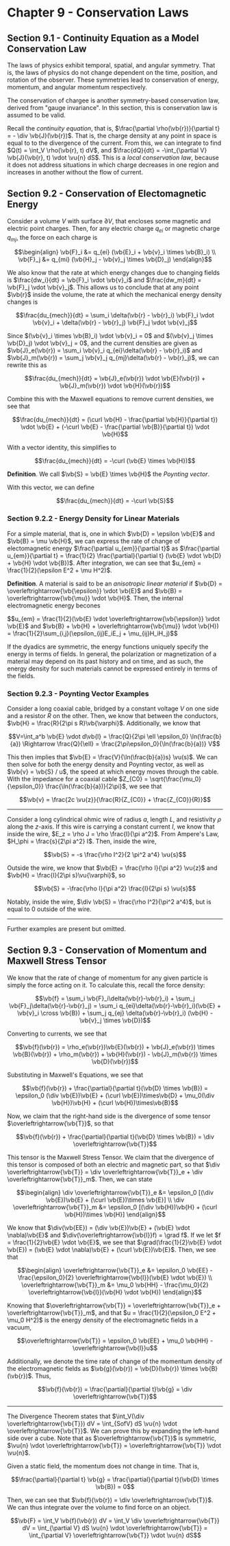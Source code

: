 # Chapter 9 - Conservation Laws

## Section 9.1 - Continuity Equation as a Model Conservation Law

The laws of physics exhibit temporal, spatial, and angular symmetry. That is, the laws of physics do not change dependent on the time, position, and rotation of the observer. These symmetries lead to conservation of energy, momentum, and angular momentum respectively.

The conservation of chargee is another symmetry-based conservation law, derived from "gauge invariance". In this section, this is conservation law is assumed to be valid.

Recall the *continuity equation*, that is, $\frac{\partial \rho(\vb{r})}{\partial t} = - \div \vb{J}(\vb{r})$. That is, the charge density at any point in space is equal to to the divergence of the current. From this, we can integrate to find $Q(t) = \int_V \rho(\vb{r}, t) dV$, and $\frac{dQ}{dt} = -\int_{\partial V} \vb{J}(\vb{r}, t) \vdot \vu{n} dS$. This is a *local conservation law*, because it does not address situations in which charge decreases in one region and increases in another without the flow of current.

## Section 9.2 - Conservation of Electomagnetic Energy

Consider a volume $V$ with surface $\partial V$, that encloses some magnetic and electric point charges. Then, for any electric charge $q_{ei}$ or magnetic charge $q_{mj}$, the force on each charge is

$$\begin{align}
    \vb{F}_i &= q_{ei} (\vb{E}_i + \vb{v}_i \times \vb{B}_i) \\
    \vb{F}_j &= q_{mi} (\vb{H}_j - \vb{v}_j \times \vb{D}_j)
\end{align}$$

We also know that the rate at which energy changes due to changing fields is $\frac{dw_i}{dt} = \vb{F}_i \vdot \vb{v}_i$ and $\frac{dw_m}{dt} = \vb{F}_j \vdot \vb{v}_j$. This allows us to conclude that at any point $\vb{r}$ inside the volume, the rate at which the mechanical energy density changes is

$$\frac{du_{mech}}{dt} = \sum_i \delta(\vb{r} - \vb{r}_i) \vb{F}_i \vdot \vb{v}_i + \delta(\vb{r} - \vb{r}_j) \vb{F}_j \vdot \vb{v}_j$$

Since $(\vb{v}_i \times \vb{B}_i) \vdot \vb{v}_i = 0$ and $(\vb{v}_j \times \vb{D}_j) \vdot \vb{v}_j = 0$, and the current densities are given as $\vb{J}_e(\vb{r}) = \sum_i \vb{v}_i q_{ei}\delta(\vb{r} - \vb{r}_i)$ and $\vb{J}_m(\vb{r}) = \sum_j \vb{v}_j q_{mj}\delta(\vb{r} - \vb{r}_j)$, we can rewrite this as

$$\frac{du_{mech}}{dt} = \vb{J}_e(\vb{r}) \vdot \vb{E}(\vb{r}) + \vb{J}_m(\vb{r}) \vdot \vb{H}(\vb{r})$$

Combine this with the Maxwell equations to remove current densities, we see that

$$\frac{du_{mech}}{dt} = (\curl \vb{H} - \frac{\partial \vb{H}}{\partial t}) \vdot \vb{E} + (-\curl \vb{E} - \frac{\partial \vb{B}}{\partial t}) \vdot \vb{H}$$

With a vector identity, this simplifies to

$$\frac{du_{mech}}{dt} = -\curl (\vb{E} \times \vb{H})$$

**Definition**. We call $\vb{S} = \vb{E} \times \vb{H}$ the *Poynting vector*.

With this vector, we can define

$$\frac{du_{mech}}{dt} = -\curl \vb{S}$$

### Section 9.2.2 - Energy Density for Linear Materials

For a simple material, that is, one in which $\vb{D} = \epsilon \vb{E}$ and $\vb{B} = \mu \vb{H}$, we can express the rate of change of electomagnetic energy $\frac{\partial u_{em}}{\partial t}$ as $\frac{\partial u_{em}}{\partial t} = \frac{1}{2} \frac{\partial}{\partial t} (\vb{E} \vdot \vb{D} + \vb{H} \vdot \vb{B})$. After integration, we can see that $u_{em} = \frac{1}{2}(\epsilon E^2 + \mu H^2)$.

**Definition**. A material is said to be an *anisotropic linear material* if $\vb{D} = \overleftrightarrow{\vb{\epsilon}} \vdot \vb{E}$ and $\vb{B} = \overleftrightarrow{\vb{\mu}} \vdot \vb{H}$. Then, the internal electromagnetic energy becones

$$u_{em} = \frac{1}{2}(\vb{E} \vdot \overleftrightarrow{\vb{\epsilon}} \vdot \vb{E}$ and $\vb{B} + \vb{H} + \overleftrightarrow{\vb{\mu}} \vdot \vb{H}) = \frac{1}{2}\sum_{i,j}(\epsilon_{ij}E_iE_j + \mu_{ij}H_iH_j)$$

If the dyadics are symmetric, the energy functions uniquely specify the energy in terms of fields. In general, the polarization or magnetization of a material may depend on its past history and on time, and as such, the energy density for such materials cannot be expressed entirely in terms of the fields.

### Section 9.2.3 - Poynting Vector Examples

Consider a long coaxial cable, bridged by a constant voltage $V$ on one side and a resistor $R$ on the other. Then, we know that between the conductors, $\vb{H} = \frac{R}{2\pi s R}\vb{\varphi}$. Additionally, we know that

$$V=\int_a^b \vb{E} \vdot d\vb{l} = \frac{Q}{2\pi \ell \epsilon_0} \ln(\frac{b}{a}) \Rightarrow \frac{Q}{\ell} = \frac{2\pi\epsilon_0}{\ln(\frac{b}{a})} V$$

This then implies that $\vb{E} = \frac{V}{\ln(\frac{b}{a})s} \vu(s)$. We can then solve for both the energy density and Poynting vector, as well as $\vb{v} = \vb{S} / u$, the speed at which energy moves through the cable. With the impedance for a coaxial cable $Z_{C0} = \sqrt{\frac{\mu_0}{\epsilon_0}} \frac{\ln(\frac{b}{a})}{2\pi}$, we see that

$$\vb{v} = \frac{2c \vu{z}}{\frac{R}{Z_{C0}} + \frac{Z_{C0}}{R}}$$

---

Consider a long cylindrical ohmic wire of radius $a$, length $L$, and resistivity $\rho$ along the $z$-axis. If this wire is carrying a constant current $I$, we know that inside the wire, $E_z = \rho J = \rho \frac{I}{\pi a^2}$. From Ampere's Law, $H_\phi = \frac{s}{2\pi a^2} I$. Then, inside the wire,

$$\vb{S} = -s \frac{\rho I^2}{2 \pi^2 a^4} \vu{s}$$

Outside the wire, we know that $\vb{E} = \frac{\rho I}{\pi a^2} \vu{z}$ and $\vb{H} = \frac{I}{2\pi s}\vu{\varphi}$, so

$$\vb{S} = -\frac{\rho I}{\pi a^2} \frac{I}{2\pi s} \vu{s}$$

Notably, inside the wire, $\div \vb{S} = \frac{\rho I^2}{\pi^2 a^4}$, but is equal to $0$ outside of the wire.

---

Further examples are present but omitted.

## Section 9.3 - Conservation of Momentum and Maxwell Stress Tensor

We know that the rate of change of momentum for any given particle is simply the force acting on it. To calculate this, recall the force density:

$$\vb{f} = \sum_i \vb{F}_i\delta(\vb{r}-\vb{r}_i) + \sum_j \vb{F}_j\delta(\vb{r}-\vb{r}_j) = \sum_i q_{ei}\delta(\vb{r}-\vb{r}_i)(\vb{E} + \vb{v}_i \cross \vb{B}) + \sum_j q_{ej} \delta(\vb{r}-\vb{r}_i) (\vb{H} - \vb{v}_j \times \vb{D})$$

Converting to currents, we see that

$$\vb{f}(\vb{r}) = \rho_e(\vb{r})\vb{E}(\vb{r}) + \vb{J}_e(\vb{r}) \times \vb{B}(\vb{r}) + \rho_m(\vb{r}) + \vb{H}(\vb{r}) - \vb{J}_m(\vb{r}) \times \vb{D}(\vb{r})$$

Substituting in Maxwell's Equations, we see that

$$\vb{f}(\vb{r}) + \frac{\partial}{\partial t}(\vb{D} \times \vb{B}) = \epsilon_0 (\div \vb{E})\vb{E} + (\curl \vb{E})\times\vb{D} + \mu_0(\div \vb{H})\vb{H} + (\curl \vb{H})\times\vb{B}$$

Now, we claim that the right-hand side is the divergence of some tensor $\overleftrightarrow{\vb{T}}$, so that

$$\vb{f}(\vb{r}) + \frac{\partial}{\partial t}(\vb{D} \times \vb{B}) = \div \overleftrightarrow{\vb{T}}$$

This tensor is the Maxwell Stress Tensor. We claim that the divergence of this tensor is composed of both an electric and magnetic part, so that $\div \overleftrightarrow{\vb{T}} = \div \overleftrightarrow{\vb{T}}_e + \div \overleftrightarrow{\vb{T}}_m$. Then, we  can state

$$\begin{align}
\div \overleftrightarrow{\vb{T}}_e &= \epsilon_0 [(\div \vb{E})\vb{E} + (\curl \vb{E})\times \vb{E}] \\
\div \overleftrightarrow{\vb{T}}_m &= \epsilon_0 [(\div \vb{H})\vb{H} + (\curl \vb{H})\times \vb{H}]
\end{align}$$

We know that $\div(\vb{EE}) = (\div \vb{E})\vb{E} + (\vb{E} \vdot \nabla)\vb{E}$ and $\div(\overleftrightarrow{\vb{I}}f) = \grad f$. If we let $f = \frac{1}{2}\vb{E} \vdot \vb{E}$, we see that $\grad(\frac{1}{2}\vb{E} \vdot \vb{E}) = (\vb{E} \vdot \nabla)\vb{E} + (\curl \vb{E})\vb{E}$. Then, we see that

$$\begin{align}
\overleftrightarrow{\vb{T}}_e &= \epsilon_0 \vb{EE} - \frac{\epsilon_0}{2} \overleftrightarrow{\vb{I}}(\vb{E} \vdot \vb{E}) \\
\overleftrightarrow{\vb{T}}_m &= \mu_0 \vb{HH} - \frac{\mu_0}{2} \overleftrightarrow{\vb{I}}(\vb{H} \vdot \vb{H})
\end{align}$$

Knowing that $\overleftrightarrow{\vb{T}} = \overleftrightarrow{\vb{T}}_e + \overleftrightarrow{\vb{T}}_m$, and that $u = \frac{1}{2}(\epsilon_0 E^2 + \mu_0 H^2)$ is the energy density of the electromagnetic fields in a vacuum,

$$\overleftrightarrow{\vb{T}} = \epsilon_0 \vb{EE} + \mu_0 \vb{HH} - \overleftrightarrow{\vb{I}}u$$

Additionally, we denote the time rate of change of the momentum density of the electromagnetic fields as $\vb{g}(\vb{r}) = \vb{D}(\vb{r}) \times \vb{B}(\vb{r})$. Thus,

$$\vb{f}(\vb{r}) = \frac{\partial}{\partial t}\vb{g} = \div \overleftrightarrow{\vb{T}}$$

---

The Divergence Theorem states that $\int_V(\div \overleftrightarrow{\vb{T}}) dV = \int_{SofV} dS \vu{n} \vdot \overleftrightarrow{\vb{T}}$. We can prove this by expanding the left-hand side over a cube. Note that as $\overleftrightarrow{\vb{T}}$ is symmetric, $\vu{n} \vdot \overleftrightarrow{\vb{T}} = \overleftrightarrow{\vb{T}} \vdot \vu{n}$.

Given a static field, the momentum does not change in time. That is,

$$\frac{\partial}{\partial t} \vb{g} = \frac{\partial}{\partial t}(\vb{D} \times \vb{B}) = 0$$

Then, we can see that $\vb{f}(\vb{r}) = \div \overleftrightarrow{\vb{T}}$. We can thus integrate over the volume to find force on an object.

$$\vb{F} = \int_V \vb{f}(\vb{r}) dV = \int_V \div \overleftrightarrow{\vb{T}} dV = \int_{\partial V} dS \vu{n} \vdot \overleftrightarrow{\vb{T}} = \int_{\partial V} \overleftrightarrow{\vb{T}} \vdot \vu{n} dS$$
